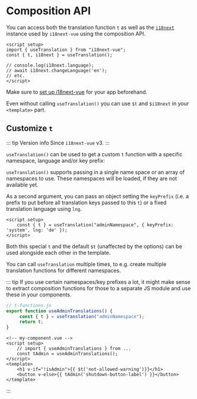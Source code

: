 # Composition API

You can access both the translation function `t` as well as the [`i18next`](https://www.i18next.com/overview/api) instance used by `i18next-vue` using the composition API.

```vue
<script setup>
import { useTranslation } from "i18next-vue";
const { t, i18next } = useTranslation();

// console.log(i18next.language);
// await i18next.changeLanguage('en');
// etc.
</script>
```

Make sure to [set up i18next-vue](./started.md#setup) for your app beforehand.

Even without calling `useTranslation()` you can use `$t` and `$i18next` in your `<template>` part.

## Customize `t`
::: tip Version info
Since `i18next-vue` v3.
:::

`useTranslation()` can be used to get a custom `t` function with a specific namespace, language and/or key prefix:

`useTranslation()` supports passing in a single name space or an array of namespaces to use. These namespaces will be loaded, if they are not available yet.

As a second argument, you can pass an object setting the `keyPrefix` (i.e. a prefix to put before all translation keys passed to this `t`) or a fixed translation language using `lng`.

```vue
<script setup>
    const { t } = useTranslation("adminNamespace", { keyPrefix: 'system', lng: 'de' });
</script>
```

Both this special `t` and the default `$t` (unaffected by the options) can be used alongside each other in the template.

You can call `useTranslation` multiple times, to e.g. create multiple translation functions for different namespaces.

::: tip 
If you use certain namespaces/key prefixes a lot, it might make sense to extract composition functions for those to a separate JS module and use these in your components.
```js
// t-functions.js
export function useAdminTranslations() {
     const { t } = useTranslation("adminNamespace");
     return t;
}
```
```vue
<!-- my-component.vue -->
<script setup>
    // import { useAdminTranslations } from ...
    const tAdmin = useAdminTranslations();
</script>
<template>
    <h1 v-if="!isAdmin">{{ $t('not-allowed-warning')}}</h1>
    <button v-else>{{ tAdmin('shutdown-button-label') }}</button>
</template>
```
:::